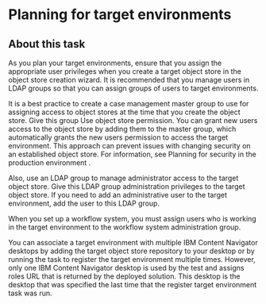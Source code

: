 # Planning for target environments

## About this task

As you plan your target environments, ensure that you assign the appropriate user privileges when
you create a target object store in the object store creation wizard. It is recommended that you
manage users in LDAP groups so that you can assign groups of users to target environments.

It is a best practice to create a case management master group to use for assigning access to
object stores at the time that you create the object store. Give this group Use object store
permission. You can grant new users access to the object store by adding them to the master group,
which automatically grants the new users permission to access the target environment. This approach
can prevent issues with changing security on an established object store. For information, see Planning for security in the production environment .

Also, use an LDAP group to manage administrator access to the target object store. Give this LDAP
group administration privileges to the target object store. If you need to add an administrative
user to the target environment, add the user to this LDAP group.

When you set up a workflow system, you must assign users who is working in the target environment
to the workflow system administration group.

You can associate a target environment with multiple IBM Content Navigator desktops by adding the
target object store repository to your desktop or by running the task to register the target
environment multiple times. However, only one IBM Content Navigator desktop is used by the test and
assigns  roles URL that is returned by the deployed solution. This desktop is the desktop that was
specified the last time that the register target environment task was run.